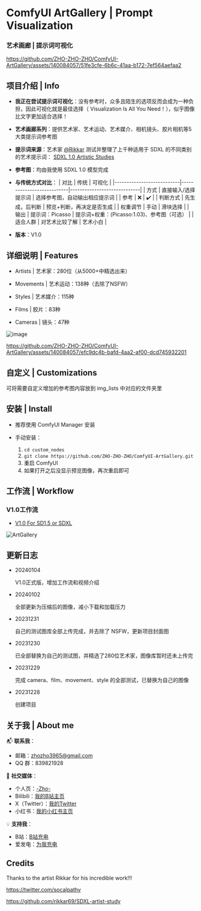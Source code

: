 <!---
![AG项目图](https://github.com/ZHO-ZHO-ZHO/ComfyUI-ArtGallery/assets/140084057/ef8ea90e-16a9-4882-8545-8fbceea39ca6)
--->
<!---
![artgallery新项目图](https://github.com/ZHO-ZHO-ZHO/ComfyUI-ArtGallery/assets/140084057/e7f2fde4-d138-4f32-80d1-50cda798992a)
--->

# ComfyUI ArtGallery | Prompt Visualization
### 艺术画廊 | 提示词可视化 

https://github.com/ZHO-ZHO-ZHO/ComfyUI-ArtGallery/assets/140084057/51fe3cfe-6b6c-41aa-b172-7ef564aefaa2


## 项目介绍 | Info

- **我正在尝试提示词可视化**：没有参考时，众多且陌生的选项反而会成为一种负担，因此可视化就是最佳选择（ Visualization Is All You Need！），似乎图像比文字更加适合选择！

- **艺术画廊系列**：提供艺术家、艺术运动、艺术媒介、相机镜头、胶片相机等5大类提示词参考图

- **提示词来源**：艺术家 [@Rikkar](https://github.com/rikkar69) 测试并整理了上千种适用于 SDXL 的不同类别的艺术提示词： [SDXL 1.0 Artistic Studies](https://rikkar69.github.io/SDXL-artist-study/)

- **参考图**：均由我使用 SDXL 1.0 模型完成

- **与传统方式对比**：
    | 对比                      | 传统                      | 可视化                       |
    |---------------------------|---------------------------|-----------------------------|
    | 方式                      | 直接输入/选择提示词         | 选择参考图，自动输出相应提示词 |
    | 参考                      | ❌                        | ✔️                          |
    | 判断方式                   | 先生成，后判断             | 预览+判断，再决定是否生成      |
    | 权重调节                   | 手动                      | 滑块选择                      |
    | 输出                      | 提示词：Picasso            | 提示词+权重：(Picasso:1.03)、参考图（可选）     |
    | 适合人群                   | 对艺术比较了解             | 艺术小白                      |

<!---
    🕗 传统：直接输入/选择提示词（如艺术家或风格），没有预览或参考，当面对众多选择或不熟悉的艺术家/风格时，往往无法确定其效果，只能通过生成之后再做出判断，十分不便。另外还需手动输入或调节权重。
    🆕 可视化：提供选择预览，不论是直接选择还是搜索，选好之后会自动出现对应的参考图，只需直接选择喜欢的图即可，节点会自动输出艺术家/风格等提示词给模型，同时还提供滑动选择权重，直观且方便
--->

- **版本**：V1.0


## 详细说明 | Features

- Artists | 艺术家：280位（从5000+中精选出来）

- Movements | 艺术运动：138种（去除了NSFW）

- Styles | 艺术媒介：115种

- Films | 胶片：83种

- Cameras | 镜头：47种

<!---
- 艺术家（280+）
- 艺术运动（130+）
- 艺术媒介（110+）
- 相机镜头（40+）
- 胶片相机（80+）
--->

![image](https://github.com/ZHO-ZHO-ZHO/ComfyUI-ArtGallery/assets/140084057/7475e692-aba2-4201-a6c8-612217566925)


https://github.com/ZHO-ZHO-ZHO/ComfyUI-ArtGallery/assets/140084057/efc9dc4b-bafd-4aa2-af00-dcd745932201


## 自定义 | Customizations

可将需要自定义增加的参考图内容放到 img_lists 中对应的文件夹里




## 安装 | Install

- 推荐使用 ComfyUI Manager 安装

- 手动安装：
    1. `cd custom_nodes`
    2. `git clone https://github.com/ZHO-ZHO-ZHO/ComfyUI-ArtGallery.git`
    3. 重启 ComfyUI
    4. 如果打开之后没显示预览图像，再次重启即可

## 工作流 | Workflow

### V1.0工作流

- [V1.0 For SD1.5 or SDXL](https://github.com/ZHO-ZHO-ZHO/ComfyUI-ArtGallery/blob/main/ArtGallery%20Workflows/ArtGallery%20V1.0%E3%80%90Zho%E3%80%91.json)

![ArtGallery](https://github.com/ZHO-ZHO-ZHO/ComfyUI-ArtGallery/assets/140084057/bd3673b6-16b0-46ee-92ee-6b5ebf446bb5)



## 更新日志

- 20240104

  V1.0正式版，增加工作流和视频介绍

- 20240102

  全部更新为压缩后的图像，减小下载和加载压力

- 20231231

  自己的测试图库全部上传完成，并去除了 NSFW，更新项目封面图

- 20231230

  已全部替换为自己的测试图，并精选了280位艺术家，图像库暂时还未上传完

- 20231229
  
    完成 camera、film、movement、style 的全部测试，已替换为自己的图像

- 20231228
  
    创建项目


## 关于我 | About me

📬 **联系我**：
- 邮箱：zhozho3965@gmail.com
- QQ 群：839821928

🔗 **社交媒体**：
- 个人页：[-Zho-](https://jike.city/zho)
- Bilibili：[我的B站主页](https://space.bilibili.com/484366804)
- X（Twitter）：[我的Twitter](https://twitter.com/ZHOZHO672070)
- 小红书：[我的小红书主页](https://www.xiaohongshu.com/user/profile/63f11530000000001001e0c8?xhsshare=CopyLink&appuid=63f11530000000001001e0c8&apptime=1690528872)

💡 **支持我**：
- B站：[B站充电](https://space.bilibili.com/484366804)
- 爱发电：[为我充电](https://afdian.net/a/ZHOZHO)


## Credits

Thanks to the artist Rikkar for his incredible work!!!

https://twitter.com/socalpathy

https://github.com/rikkar69/SDXL-artist-study



<!---
![image](https://github.com/ZHO-ZHO-ZHO/ComfyUI-ArtGallery/assets/140084057/c03ebcb1-7e01-42f2-beed-7462b1888e04)
--->

<!---
https://github.com/ZHO-ZHO-ZHO/ComfyUI-ArtGallery/assets/140084057/06aa5a58-bedf-4351-a103-d62469b9ae33
--->

<!---
## 预览

Artists | 艺术家：280位（从5000+中精选出来）

Movements | 艺术运动：138种（去除了NSFW）

Styles | 艺术媒介：115种

Films | 胶片：83种

Cameras | 镜头：47种

已全部替换为自己的测试图，并精选了280位艺术家
--->

<!---
## 简介（还在完善中）

https://github.com/ZHO-ZHO-ZHO/ComfyUI-ArtGallery/assets/140084057/8983390d-4c41-4dad-9271-46067e8c9337

I am trying to visualize the selection of prompts: 

Choosing prompts has never really been suitable for humans, especially when there are a lot of prompts to choose from. 

Selecting corresponding visual references is a more suitable way, and that's what I am currently working on.




I am testing the integration of thousands of different categories of art prompts by the artist [@Rikkar](https://github.com/rikkar69). 

The initial version is already usable, but I am still working on further optimization.

Currently, all five major categories have been implemented, and when you select a name, you will directly see the corresponding image on the node.

![Dingtalk_20231228030726](https://github.com/ZHO-ZHO-ZHO/ComfyUI-ArtGallery/assets/140084057/2a18c545-ed56-4261-a631-31bfea39e2f4)

prompt from https://rikkar69.github.io/SDXL-artist-study/

我正在尝试把提示词可视化：

选择提示词其实也并不真的适合人类（尤其当提示词特别多的时候），选择相应的参考图才是更合适的方式，这就是我正在做的事情

我正在把艺术家 Rikkar 测试整合的几千种 不同类别的 艺术提示词可视化 

现在初版已经可以用，不过我还在继续优化

目前5大分类的节点均已实现，当你选择名称时你会在节点上直接看到对应的图

已换为自己的测试图

非常感谢 Rikkar 的大量测试！！！
--->



